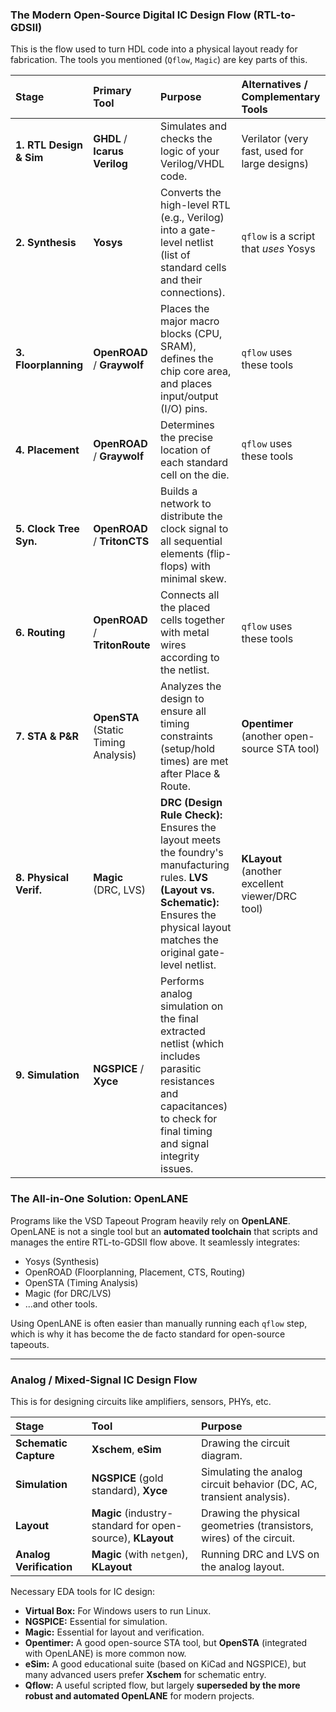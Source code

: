 
### The Modern Open-Source Digital IC Design Flow (RTL-to-GDSII)

This is the flow used to turn HDL code into a physical layout ready for fabrication. The tools you mentioned (`Qflow`, `Magic`) are key parts of this.

| Stage | Primary Tool | Purpose | Alternatives / Complementary Tools |
| :--- | :--- | :--- | :--- |
| **1. RTL Design & Sim** | **GHDL** / **Icarus Verilog** | Simulates and checks the logic of your Verilog/VHDL code. | Verilator (very fast, used for large designs) |
| **2. Synthesis** | **Yosys** | Converts the high-level RTL (e.g., Verilog) into a gate-level netlist (list of standard cells and their connections). | `qflow` is a script that *uses* Yosys |
| **3. Floorplanning** | **OpenROAD** / **Graywolf** | Places the major macro blocks (CPU, SRAM), defines the chip core area, and places input/output (I/O) pins. | `qflow` uses these tools |
| **4. Placement** | **OpenROAD** / **Graywolf** | Determines the precise location of each standard cell on the die. | `qflow` uses these tools |
| **5. Clock Tree Syn.** | **OpenROAD** / **TritonCTS** | Builds a network to distribute the clock signal to all sequential elements (flip-flops) with minimal skew. | |
| **6. Routing** | **OpenROAD** / **TritonRoute** | Connects all the placed cells together with metal wires according to the netlist. | `qflow` uses these tools |
| **7. STA & P&R** | **OpenSTA** (Static Timing Analysis) | Analyzes the design to ensure all timing constraints (setup/hold times) are met after Place & Route. | **Opentimer** (another open-source STA tool) |
| **8. Physical Verif.** | **Magic** (DRC, LVS) | **DRC (Design Rule Check):** Ensures the layout meets the foundry's manufacturing rules. **LVS (Layout vs. Schematic):** Ensures the physical layout matches the original gate-level netlist. | **KLayout** (another excellent viewer/DRC tool) |
| **9. Simulation** | **NGSPICE** / **Xyce** | Performs analog simulation on the final extracted netlist (which includes parasitic resistances and capacitances) to check for final timing and signal integrity issues. | |

### The All-in-One Solution: OpenLANE

Programs like the VSD Tapeout Program heavily rely on **OpenLANE**. OpenLANE is not a single tool but an **automated toolchain** that scripts and manages the entire RTL-to-GDSII flow above. It seamlessly integrates:
*   Yosys (Synthesis)
*   OpenROAD (Floorplanning, Placement, CTS, Routing)
*   OpenSTA (Timing Analysis)
*   Magic (for DRC/LVS)
*   ...and other tools.

Using OpenLANE is often easier than manually running each `qflow` step, which is why it has become the de facto standard for open-source tapeouts.

---

### Analog / Mixed-Signal IC Design Flow

This is for designing circuits like amplifiers, sensors, PHYs, etc.

| Stage | Tool | Purpose |
| :--- | :--- | :--- |
| **Schematic Capture** | **Xschem**, **eSim** | Drawing the circuit diagram. |
| **Simulation** | **NGSPICE** (gold standard), **Xyce** | Simulating the analog circuit behavior (DC, AC, transient analysis). |
| **Layout** | **Magic** (industry-standard for open-source), **KLayout** | Drawing the physical geometries (transistors, wires) of the circuit. |
| **Analog Verification**| **Magic** (with `netgen`), **KLayout** | Running DRC and LVS on the analog layout. |



Necessary EDA tools for IC design:
*   **Virtual Box:** For Windows users to run Linux.
*   **NGSPICE:** Essential for simulation.
*   **Magic:** Essential for layout and verification.
*   **Opentimer:** A good open-source STA tool, but **OpenSTA** (integrated with OpenLANE) is more common now.
*   **eSim:** A good educational suite (based on KiCad and NGSPICE), but many advanced users prefer **Xschem** for schematic entry.
*   **Qflow:** A useful scripted flow, but largely **superseded by the more robust and automated OpenLANE** for modern projects.


